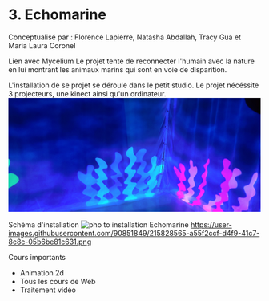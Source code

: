 # 3. Echomarine
Conceptualisé par : 
Florence Lapierre, Natasha Abdallah, Tracy Gua et Maria Laura Coronel

Lien avec Mycelium
Le projet tente de reconnecter l'humain avec la nature en lui montrant les animaux marins qui sont en voie de disparition.

L'installation de se projet se déroule dans le petit studio. Le projet nécéssite 3 projecteurs, une kinect ainsi qu'un ordinateur.
![pho to installation Echomarine](media/echomarine_mur.jpg)

Schéma d'installation
![pho to installation Echomarine](https://user-images.githubusercontent.com/90851849/215828565-a55f2ccf-d4f9-41c7-8c8c-05b6be81c631.png)
https://user-images.githubusercontent.com/90851849/215828565-a55f2ccf-d4f9-41c7-8c8c-05b6be81c631.png

Cours importants 
* Animation 2d
* Tous les cours de Web
* Traitement vidéo

